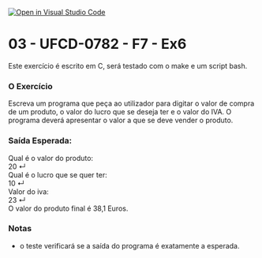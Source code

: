 [![Open in Visual Studio Code](https://classroom.github.com/assets/open-in-vscode-c66648af7eb3fe8bc4f294546bfd86ef473780cde1dea487d3c4ff354943c9ae.svg)](https://classroom.github.com/online_ide?assignment_repo_id=10293239&assignment_repo_type=AssignmentRepo)
# 03 - UFCD-0782 - F7 - Ex6
Este exercício é escrito em C, será testado com o make e um script bash.

### O Exercício
Escreva um programa que peça ao utilizador para digitar o valor de compra de um produto,
o valor do lucro que se deseja ter e o valor do IVA. O programa deverá apresentar o valor a
que se deve vender o produto.

### Saída Esperada:
Qual é o valor do produto:  
20 ↵  
Qual é o lucro que se quer ter:  
10 ↵  
Valor do iva:  
23 ↵  
O valor do produto final é 38,1 Euros.  
 
### Notas
- o teste verificará se a saída do programa é exatamente a esperada.  
